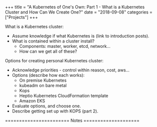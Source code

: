 +++
title = "A Kubernetes of One's Own: Part 1 - What is a Kubernetes Cluster and How Can We Create One?"
date = "2018-09-08"
categories = ["Projects"]
+++

What is a Kubernetes cluster:
- Assume knowledge if what Kubernetes is (link to introduction posts).
- What is contained within a cluster install?
  - Components: master, worker, etcd, network...
  - How can we get all of these?

Options for creating personal Kubernetes cluster:
- Acknowledge priorities - control within reason, cost, aws...
- Options (describe how each works):
  - On premise Kubernetes
  - kubeadm on bare metal
  - Kops
  - Heptio Kubernetes CloudFormation template
  - Amazon EKS
- Evaluate options, and choose one.
- Describe getting set up with KOPS (part 2).

======================= Notes ====================
